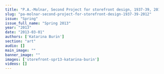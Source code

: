 ```yaml
---
title: "P.A.-Molnar, Second Project for storefront design, 1937-39, 2012"
slug: "pa-molnar-second-project-for-storefront-design-1937-39-2012"
issue: "Spring"
issue_full_name: "Spring 2013"
year: "2013"
date: "2013-03-01"
authors: ['Katarina Burin']
section: "art"
audio: []
main_image: ""
banner_image: ""
images: ['storefront-spr13-katarina-burin']
videos: []
---
```

